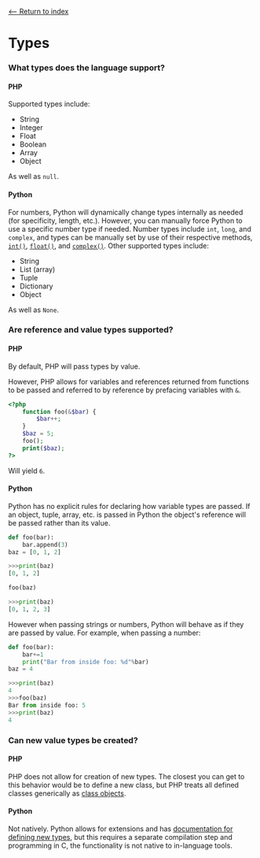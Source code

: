 [<-- Return to index](../README.md)
# Types

### What types does the language support?
#### PHP
Supported types include:
  * String
  * Integer
  * Float
  * Boolean
  * Array
  * Object

As well as `null`.
#### Python
For numbers, Python will dynamically change types internally as needed (for specificity, length, etc.). However, you can manually force Python to use a specific number type if needed. Number types include `int`, `long`, and `complex`, and types can be manually set by use of their respective methods, [`int()`](https://docs.python.org/3.6/library/functions.html#int), [`float()`](https://docs.python.org/3.6/library/functions.html#float), and [`complex()`](https://docs.python.org/3.6/library/functions.html#complex).
Other supported types include:
  * String
  * List (array)
  * Tuple
  * Dictionary 
  * Object

As well as `None`.

### Are reference and value types supported?
#### PHP
By default, PHP will pass types by value.

However, PHP allows for variables and references returned from functions to be passed and referred to by reference by prefacing variables with `&`.
```php
<?php
	function foo(&$bar) {
    	$bar++;
    }
    $baz = 5;
    foo();
    print($baz);
?>
```
Will yield `6`.

#### Python
Python has no explicit rules for declaring how variable types are passed. If an object, tuple, array, etc. is passed in Python the object's reference will be passed rather than its value.
```python
def foo(bar):
	bar.append(3)
baz = [0, 1, 2]

>>>print(baz)
[0, 1, 2]

foo(baz)

>>>print(baz)
[0, 1, 2, 3]
```

However when passing strings or numbers, Python will behave as if they are passed by value. For example, when passing a number:
```python
def foo(bar):
	bar+=1
   	print("Bar from inside foo: %d"%bar)
baz = 4

>>>print(baz)
4
>>>foo(baz)
Bar from inside foo: 5
>>>print(baz)
4
```


### Can new value types be created?
#### PHP
PHP does not allow for creation of new types. The closest you can get to this behavior would be to define a new class, but PHP treats all defined classes generically as [class objects](https://secure.php.net/manual/en/language.types.object.php).
#### Python
Not natively. Python allows for extensions and has [documentation for defining new types](https://docs.python.org/3.4/extending/newtypes.html), but this requires a separate compilation step and programming in C, the functionality is not native to in-language tools.
